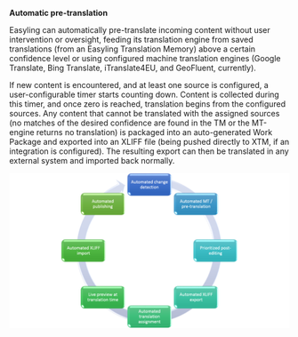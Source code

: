 **Automatic pre-translation**<br>

Easyling can automatically pre-translate incoming content without user
intervention or oversight, feeding its translation engine from saved
translations (from an Easyling Translation Memory) above a certain
confidence level or using configured machine translation engines
(Google Translate, Bing Translate, iTranslate4EU, and GeoFluent,
currently). 

If new content is encountered, and at least one source is configured,
a user-configurable timer starts counting down. Content is collected
during this timer, and once zero is reached, translation begins from
the configured sources. Any content that cannot be translated with the
assigned sources (no matches of the desired confidence are found in
the TM or the MT-engine returns no translation) is packaged into an
auto-generated Work Package and exported into an XLIFF file (being
pushed directly to XTM, if an integration is configured). The
resulting export can then be translated in any external system and
imported back normally.

![Automation possibilities](/img/WorkflowSummary.png)
